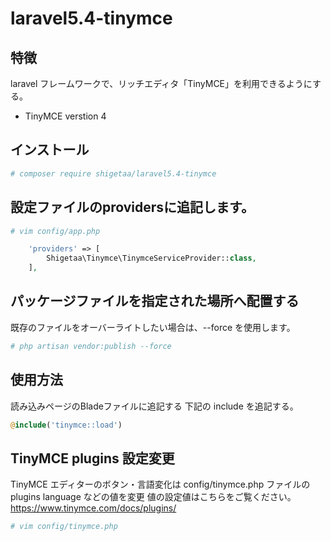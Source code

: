 # laravel5.4-tinymce

## 特徴
laravel フレームワークで、リッチエディタ「TinyMCE」を利用できるようにする。
* TinyMCE verstion 4

## インストール
``` bash
# composer require shigetaa/laravel5.4-tinymce
```

## 設定ファイルのprovidersに追記します。 
``` bash
# vim config/app.php
```
``` php
    'providers' => [
        Shigetaa\Tinymce\TinymceServiceProvider::class,
    ],
```

## パッケージファイルを指定された場所へ配置する
既存のファイルをオーバーライトしたい場合は、--force を使用します。
``` bash
# php artisan vendor:publish --force
```

## 使用方法
読み込みページのBladeファイルに追記する
下記の include を追記する。
``` php
@include('tinymce::load')
```

## TinyMCE plugins 設定変更
TinyMCE エディターのボタン・言語変化は config/tinymce.php
ファイルの plugins language などの値を変更
値の設定値はこちらをご覧ください。
https://www.tinymce.com/docs/plugins/
``` bash
# vim config/tinymce.php
```